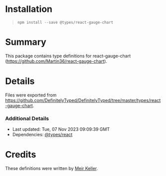 # Installation
> `npm install --save @types/react-gauge-chart`

# Summary
This package contains type definitions for react-gauge-chart (https://github.com/Martin36/react-gauge-chart).

# Details
Files were exported from https://github.com/DefinitelyTyped/DefinitelyTyped/tree/master/types/react-gauge-chart.

### Additional Details
 * Last updated: Tue, 07 Nov 2023 09:09:39 GMT
 * Dependencies: [@types/react](https://npmjs.com/package/@types/react)

# Credits
These definitions were written by [Meir Keller](https://github.com/meirkl).
